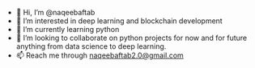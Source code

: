 - 👋 Hi, I’m @naqeebaftab
- 👀 I’m interested in deep learning and blockchain development
- 🌱 I’m currently learning python
- 💞️ I’m looking to collaborate on python projects for now and for future anything from data science to deep learning.
- 📫 Reach me through naqeebaftab2.0@gmail.com

<!---
naqeebaftab/naqeebaftab is a ✨ special ✨ repository because its `README.md` (this file) appears on your GitHub profile.
You can click the Preview link to take a look at your changes.
--->
